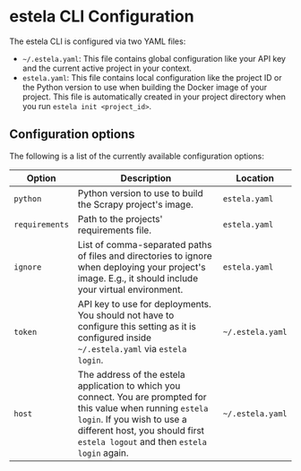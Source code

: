 # estela CLI Configuration
The estela CLI is configured via two YAML files:
- `~/.estela.yaml`: This file contains global configuration like your API key
  and the current active project in your context.
- `estela.yaml`: This file contains local configuration like the project ID or
  the Python version to use when building the Docker image of your project. This
  file is automatically created in your project directory when you run `estela init <project_id>`.

## Configuration options
The following is a list of the currently available configuration options:

|Option|Description|Location|
| ---- | --------- | ------ |
|`python`|Python version to use to build the Scrapy project's image.|`estela.yaml`|
|`requirements`|Path to the projects' requirements file.|`estela.yaml`|
|`ignore`|List of comma-separated paths of files and directories to ignore when deploying your project's image. E.g., it should include your virtual environment.|`estela.yaml`|
|`token`|API key to use for deployments. You should not have to configure this setting as it is configured inside `~/.estela.yaml` via `estela login`.|`~/.estela.yaml`|
|`host`|The address of the estela application to which you connect. You are prompted for this value when running `estela login`. If you wish to use a different host, you should first `estela logout` and then `estela login` again.|`~/.estela.yaml`|
